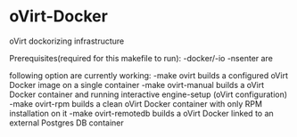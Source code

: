 oVirt-Docker
============

oVirt dockorizing infrastructure 

Prerequisites(required for this makefile to run):
	-docker/-io
	-nsenter are 

following option are currently working:
	-make ovirt 		builds a configured oVirt Docker image on a single container 
	-make ovirt-manual 	builds a oVirt Docker container and running interactive engine-setup (oVirt configuration)
	-make ovirt-rpm 		builds a clean oVirt Docker container with only RPM installation on it 
	-make ovirt-remotedb 	builds a oVirt Docker linked to an external Postgres DB container 
